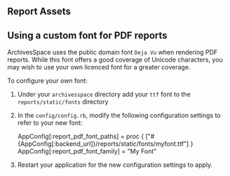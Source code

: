 Report Assets
-------------

## Using a custom font for PDF reports

ArchivesSpace uses the public domain font `Deja Vu` when rendering PDF reports.  While this font offers a good
coverage of Unicode characters, you may wish to use your own licenced font for a greater coverage.

To configure your own font:

1. Under your `archivesspace` directory add your `ttf` font to the `reports/static/fonts` directory

2. In the `config/config.rb`, modify the following configuration settings to refer to your new font:

     AppConfig[:report_pdf_font_paths] = proc { ["#{AppConfig[:backend_url]}/reports/static/fonts/myfont.ttf"] }
     AppConfig[:report_pdf_font_family] = "My Font"

3. Restart your application for the new configuration settings to apply.